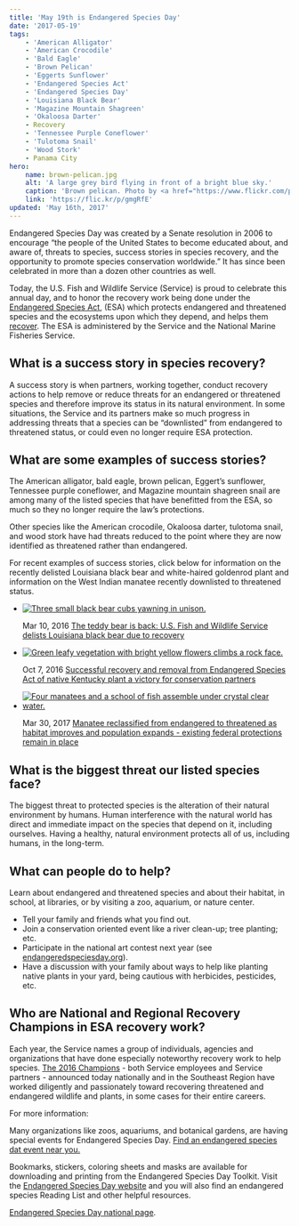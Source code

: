 ```yaml
---
title: 'May 19th is Endangered Species Day'
date: '2017-05-19'
tags:
    - 'American Alligator'
    - 'American Crocodile'
    - 'Bald Eagle'
    - 'Brown Pelican'
    - 'Eggerts Sunflower'
    - 'Endangered Species Act'
    - 'Endangered Species Day'
    - 'Louisiana Black Bear'
    - 'Magazine Mountain Shagreen'
    - 'Okaloosa Darter'
    - Recovery
    - 'Tennessee Purple Coneflower'
    - 'Tulotoma Snail'
    - 'Wood Stork'
    - Panama City
hero:
    name: brown-pelican.jpg
    alt: 'A large grey bird flying in front of a bright blue sky.'
    caption: 'Brown pelican. Photo by <a href="https://www.flickr.com/photos/jon_d_anderson/">Jon. D. Anderson</a> <a href="https://creativecommons.org/licenses/by-nc-nd/2.0/">CC BY-NC-ND 2.0</a>.'
    link: 'https://flic.kr/p/gmgRfE'
updated: 'May 16th, 2017'
---
```


Endangered Species Day was created by a Senate resolution in 2006 to encourage “the people of the United States to become educated about, and aware of, threats to species, success stories in species recovery, and the opportunity to promote species conservation worldwide.” It has since been celebrated in more than a dozen other countries as well.

Today, the U.S. Fish and Wildlife Service (Service) is proud to celebrate this annual day, and to honor the recovery work being done under the [Endangered Species Act](/endangered-species-act), (ESA) which protects endangered and threatened species and the ecosystems upon which they depend, and helps them [recover](/endangered-species-act/recovery).  The ESA is administered by the Service and the National Marine Fisheries Service.
  
## What is a success story in species recovery?

A success story is when partners, working together, conduct recovery actions to help remove or reduce threats for an endangered or threatened species and therefore improve its status in its natural environment.  In some situations, the Service and its partners make so much progress in addressing threats that a species can be “downlisted” from endangered to threatened status, or could even no longer require ESA protection.  

## What are some examples of success stories?

The American alligator, bald eagle, brown pelican, Eggert’s sunflower, Tennessee purple coneflower, and Magazine mountain shagreen snail are among many of the listed species that have benefitted from the ESA, so much so they no longer require the law’s protections. 

Other species like the American crocodile, Okaloosa darter, tulotoma snail, and wood stork have had threats reduced to the point where they are now identified as threatened rather than endangered.

For recent examples of success stories, click below for information on the recently delisted Louisiana black bear and white-haired goldenrod plant and information on the West Indian manatee recently downlisted to threatened status. 

<ul class="article-gallery">
  <li class="card">
    <div class="card-hero">
      <a href="/news/2016/03/the-teddy-bear-is-back-us-fish-and-wildlife-service-delists-louisiana-black-bear-due-to-recovery/">
        <img class="gallery-hero" src="/images/hero/louisiana-black-bear-cubs-three.jpg" srcset="/images/hero/small/louisiana-black-bear-cubs-three.jpg 450w, /images/hero/medium/louisiana-black-bear-cubs-three.jpg 850w" alt="Three small black bear cubs yawning in unison." />
      </a>
    </div>
    <div class="card-text">
      <p>
        <span class="card-text-date">Mar 10, 2016</span>
        <a href="/news/2016/03/the-teddy-bear-is-back-us-fish-and-wildlife-service-delists-louisiana-black-bear-due-to-recovery/">The teddy bear is back: U.S. Fish and Wildlife Service delists Louisiana black bear due to recovery</a>
      </p>
    </div>
  </li>
  <li class="card">
    <div class="card-hero">
      <a href="/news/2016/10/successful-recovery-and-removal-from-endangered-species-act-of-native-kentucky-plant-a-victory-for-conservation-partners/">
        <img class="gallery-hero" src="/images/hero/white-haired-goldenrod.jpg" srcset="/images/hero/small/white-haired-goldenrod.jpg 450w, /images/hero/medium/white-haired-goldenrod.jpg 850w" alt="Green leafy vegetation with bright yellow flowers climbs a rock face." />
      </a>
    </div>
    <div class="card-text">
      <p>
        <span class="card-text-date">Oct 7, 2016</span>
        <a href="/news/2016/10/successful-recovery-and-removal-from-endangered-species-act-of-native-kentucky-plant-a-victory-for-conservation-partners/">Successful recovery and removal from Endangered Species Act of native Kentucky plant a victory for conservation partners</a>
      </p>
    </div>
  </li>
  <li class="card">
    <div class="card-hero">
      <a href="/news/2017/03/manatee-reclassified-from-endangered-to-threatened-as-habitat-improves-and-population-expands-existing-federal-protections-remain-in-place/">
        <img class="gallery-hero" src="/images/hero/manatees-crystal-river.jpg" srcset="/images/hero/small/manatees-crystal-river.jpg 450w, /images/hero/medium/manatees-crystal-river.jpg 850w" alt="Four manatees and a school of fish assemble under crystal clear water." />
      </a>
    </div>
    <div class="card-text">
      <p>
        <span class="card-text-date">Mar 30, 2017</span>
        <a href="/news/2017/03/manatee-reclassified-from-endangered-to-threatened-as-habitat-improves-and-population-expands-existing-federal-protections-remain-in-place/">Manatee reclassified from endangered to threatened as habitat improves and population expands - existing federal protections remain in place</a>
      </p>
    </div>
  </li>
</ul>

## What is the biggest threat our listed species face?

The biggest threat to protected species is the alteration of their natural environment by humans.  Human interference with the natural world has direct and immediate impact on the species that depend on it, including ourselves.  Having a healthy, natural environment protects all of us, including humans, in the long-term.

## What can people do to help?

Learn about endangered and threatened species and about their habitat, in school, at libraries, or by visiting a zoo, aquarium, or nature center.

  - Tell your family and friends what you find out. 
  - Join a conservation oriented event like a river clean-up; tree planting; etc.
  - Participate in the national art contest next year (see [endangeredspeciesday.org](http://www.endangeredspeciesday.org)).
  - Have a discussion with your family about ways to help like planting native plants in your yard, being cautious with herbicides, pesticides, etc.

## Who are National and Regional Recovery Champions in ESA recovery work?

Each year, the Service names a group of individuals, agencies and organizations that have done especially noteworthy recovery work to help species. [The 2016 Champions](/news/2017/05/2016-southeast-region-recovery-champions-announced/) - both Service employees and Service partners - announced today nationally and in the Southeast Region have worked diligently and passionately toward recovering threatened and endangered wildlife and plants, in some cases for their entire careers.

For more information: 

Many organizations like zoos, aquariums, and botanical gardens, are having special events for Endangered Species Day. [Find an endangered species dat event near you.](https://www.fws.gov/endangered/esday/)

Bookmarks, stickers, coloring sheets and masks are available for downloading and printing from the Endangered Species Day Toolkit. Visit the [Endangered Species Day website](http://www.endangeredspeciesday.org) and you will also find an endangered species Reading List and other helpful resources.

[Endangered Species Day national page](https://www.fws.gov/endangered/ESDay/).

 
